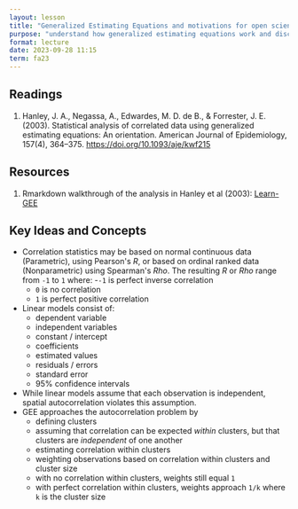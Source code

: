 ```yaml
---
layout: lesson
title: "Generalized Estimating Equations and motivations for open science"
purpose: "understand how generalized estimating equations work and discuss motivations for open GIScience"
format: lecture
date: 2023-09-28 11:15
term: fa23
---
```


## Readings

1. Hanley, J. A., Negassa, A., Edwardes, M. D. de B., & Forrester, J. E. (2003). Statistical analysis of correlated data using generalized estimating equations: An orientation. American Journal of Epidemiology, 157(4), 364–375. https://doi.org/10.1093/aje/kwf215

## Resources

1. Rmarkdown walkthrough of the analysis in Hanley et al (2003): [Learn-GEE](https://github.com/opengisci/Learn-GEE)

## Key Ideas and Concepts

- Correlation statistics may be based on normal continuous data (Parametric), using Pearson's *R*, or based on ordinal ranked data (Nonparametric) using Spearman's *Rho*. The resulting *R* or *Rho* range from `-1` to `1` where:
  -`-1` is perfect inverse correlation
  - `0` is no correlation
  - `1` is perfect positive correlation
- Linear models consist of:
  - dependent variable
  - independent variables
  - constant / intercept
  - coefficients
  - estimated values
  - residuals / errors
  - standard error
  - 95% confidence intervals
- While linear models assume that each observation is independent, spatial autocorrelation violates this assumption.
- GEE approaches the autocorrelation problem by
  - defining clusters
  - assuming that correlation can be expected *within* clusters, but that clusters are *independent* of one another
  - estimating correlation within clusters
  - weighting observations based on correlation within clusters and cluster size
  - with no correlation within clusters, weights still equal `1`
  - with perfect correlation within clusters, weights approach `1/k` where `k` is the cluster size